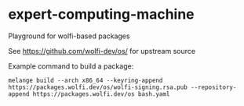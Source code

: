# expert-computing-machine

Playground for wolfi-based packages

See https://github.com/wolfi-dev/os/ for upstream source

Example command to build a package:

```
melange build --arch x86_64 --keyring-append https://packages.wolfi.dev/os/wolfi-signing.rsa.pub --repository-append https://packages.wolfi.dev/os bash.yaml 
```
